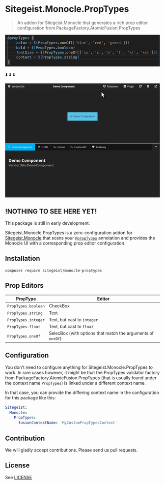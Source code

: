 # Sitegeist.Monocle.PropTypes

> An addon for Sitegeist.Monocle that generates a rich prop editor configuration from PackageFactory.AtomicFusion.PropTypes

<p align="center">

![ScreenShot of @propTypes configuration in Fusion](./prop-types.png)

:arrow_down:
:arrow_down:
:arrow_down:

![ScreenCast Sitegeist.Monocle with rich prop editor configuration](./monocle.gif)

</p>

## !NOTHING TO SEE HERE YET!

This package is still in early development.

Sitegeist.Monocle.PropTypes is a zero-configuration addon for [Sitegeist.Monocle](https://github.com/sitegeist/Sitegeist.Monocle) that scans your [`@propTypes`](https://github.com/PackageFactory/atomic-fusion-proptypes) annotation and provides the Monocle UI with a corresponding prop editor configuration.

## Installation

```
composer require sitegeist/monocle-proptypes
```

## Prop Editors

| PropType | Editor |
|-|-|
| `PropTypes.boolean` | CheckBox |
| `PropTypes.string` | Text |
| `PropTypes.integer` | Text, but cast to `integer` |
| `PropTypes.float` | Text, but cast to `float` |
| `PropTypes.oneOf` | SelecBox (with options that match the arguments of `oneOf`) |

## Configuration

You don't need to configure anything for Sitegeist.Monocle.PropTypes to work. In rare cases however, it might be that the PropTypes validator factory from PackageFactory.AtomicFusion.PropTypes (that is usually found under the context name `PropTypes`) is linked under a different context name.

In that case, you can provide the differing context name in the configuration for this package like this:

```yaml
Sitegeist:
  Monocle:
    PropTypes:
      fusionContextName: 'MyCustomPropTypesContext'
```

## Contribution

We will gladly accept contributions. Please send us pull requests.

## License

See [LICENSE](./LICENSE)